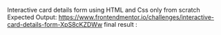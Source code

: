 Interactive card details form using HTML and Css only from scratch
Expected Output: https://www.frontendmentor.io/challenges/interactive-card-details-form-XpS8cKZDWw
final result : [](<Output image.png>)